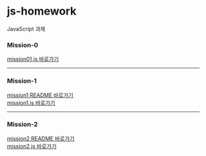 # js-homework

JavaScript 과제

### Mission-0

[mission01.js 바로가기](./mission01/naver_login/js/mission01.js)

---

### Mission-1

[mission1 README 바로가기](./mission01/naver_login/README.md) </br>
[mission1.js 바로가기](./mission01/naver_login/js/main.js)

---

### Mission-2

[mission2 README 바로가기](./mission02/README.md) </br>
[mission2.js 바로가기](./mission02/client/js/main.js)
